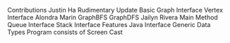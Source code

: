 
Contributions
Justin Ha
Rudimentary Update
Basic Graph Interface
Vertex Interface
Alondra Marin
GraphBFS
GraphDFS
Jailyn Rivera
Main Method
Queue Interface
Stack Interface
Features
Java Interface
Generic Data Types
Program consists of Screen Cast
